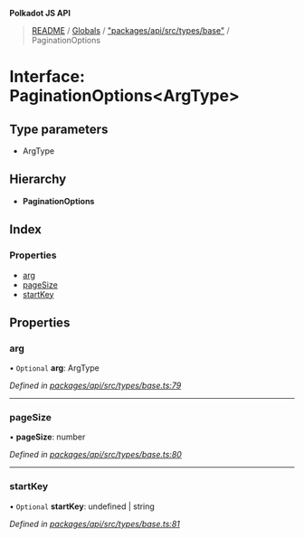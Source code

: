 **Polkadot JS API**

> [README](../README.md) / [Globals](../globals.md) / ["packages/api/src/types/base"](../modules/_packages_api_src_types_base_.md) / PaginationOptions

# Interface: PaginationOptions\<**ArgType**>

## Type parameters

* ArgType

## Hierarchy

* **PaginationOptions**

## Index

### Properties

* [arg](_packages_api_src_types_base_.paginationoptions.md#arg)
* [pageSize](_packages_api_src_types_base_.paginationoptions.md#pagesize)
* [startKey](_packages_api_src_types_base_.paginationoptions.md#startkey)

## Properties

### arg

• `Optional` **arg**: ArgType

*Defined in [packages/api/src/types/base.ts:79](https://github.com/polkadot-js/api/blob/27c58b930/packages/api/src/types/base.ts#L79)*

___

### pageSize

•  **pageSize**: number

*Defined in [packages/api/src/types/base.ts:80](https://github.com/polkadot-js/api/blob/27c58b930/packages/api/src/types/base.ts#L80)*

___

### startKey

• `Optional` **startKey**: undefined \| string

*Defined in [packages/api/src/types/base.ts:81](https://github.com/polkadot-js/api/blob/27c58b930/packages/api/src/types/base.ts#L81)*

